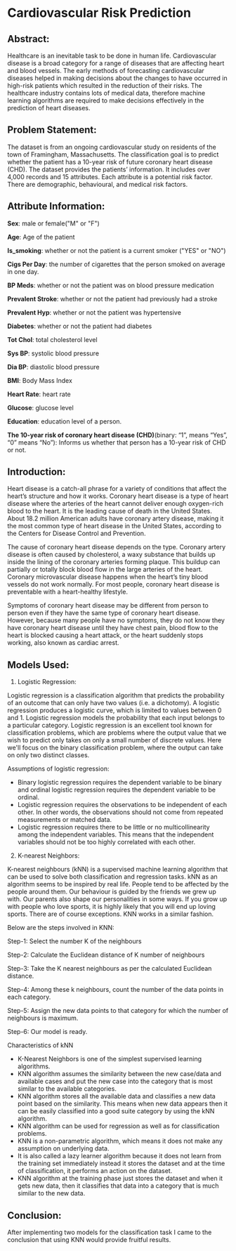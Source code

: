 # Cardiovascular Risk Prediction

## Abstract:

Healthcare is an inevitable task to be done in human life. Cardiovascular disease is a broad category for a range of diseases that are affecting heart and blood vessels. The early methods of forecasting cardiovascular diseases helped in making decisions about the changes to have occurred in high-risk patients which resulted in the reduction of their risks. The healthcare industry contains lots of medical data, therefore machine learning algorithms are required to make decisions effectively in the prediction of heart diseases.

## Problem Statement:

The dataset is from an ongoing cardiovascular study on residents of the town of Framingham, Massachusetts. The classification goal is to predict whether the patient has a 10-year risk of future coronary heart disease (CHD). The dataset provides the patients’ information. It includes over 4,000 records and 15 attributes. Each attribute is a potential risk factor. There are demographic, behavioural, and medical risk factors.

## Attribute Information:

**Sex**: male or female("M" or "F")

**Age**: Age of the patient

**Is_smoking**: whether or not the patient is a current smoker ("YES" or "NO")

**Cigs Per Day**: the number of cigarettes that the person smoked on average in one day.

**BP Meds**: whether or not the patient was on blood pressure medication 

**Prevalent Stroke**: whether or not the patient had previously had a stroke 

**Prevalent Hyp**: whether or not the patient was hypertensive

**Diabetes**: whether or not the patient had diabetes 

**Tot Chol**: total cholesterol level 

**Sys BP**: systolic blood pressure 

**Dia BP**: diastolic blood pressure

**BMI**: Body Mass Index

**Heart Rate**: heart rate

**Glucose**: glucose level

**Education**: education level of a person.

**The 10-year risk of coronary heart disease (CHD)**(binary: “1”, means “Yes”, “0” means “No”): Informs us whether that person has a 10-year risk of CHD or not.

## Introduction:

Heart disease is a catch-all phrase for a variety of conditions that affect the heart’s structure and how it works. Coronary heart disease is a type of heart disease where the arteries of the heart cannot deliver enough oxygen-rich blood to the heart. It is the leading cause of death in the United States. About 18.2 million American adults have coronary artery disease, making it the most common type of heart disease in the United States, according to the Centers for Disease Control and Prevention.

The cause of coronary heart disease depends on the type. Coronary artery disease is often caused by cholesterol, a waxy substance that builds up inside the lining of the coronary arteries forming plaque. This buildup can partially or totally block blood flow in the large arteries of the heart. Coronary microvascular disease happens when the heart’s tiny blood vessels do not work normally. For most people, coronary heart disease is preventable with a heart-healthy lifestyle.

Symptoms of coronary heart disease may be different from person to person even if they have the same type of coronary heart disease. However, because many people have no symptoms, they do not know they have coronary heart disease until they have chest pain, blood flow to the heart is blocked causing a heart attack, or the heart suddenly stops working, also known as cardiac arrest.

## Models Used: 

1. Logistic Regression:

Logistic regression is a classification algorithm that predicts the probability of an outcome that can only have two values (i.e. a dichotomy). A logistic regression produces a logistic curve, which is limited to values between 0 and 1. Logistic regression models the probability that each input belongs to a particular category. Logistic regression is an excellent tool known for classification problems, which are problems where the output value that we wish to predict only takes on only a small number of discrete values. Here we'll focus on the binary classification problem, where the output can take on only two distinct classes.

Assumptions of logistic regression:
* Binary logistic regression requires the dependent variable to be binary and ordinal logistic regression requires the dependent variable to be ordinal.
* Logistic regression requires the observations to be independent of each other.  In other words, the observations should not come from repeated measurements or matched data.
* Logistic regression requires there to be little or no multicollinearity among the independent variables.  This means that the independent variables should not be too highly correlated with each other. 

2. K-nearest Neighbors:

K-nearest neighbours (kNN) is a supervised machine learning algorithm that can be used to solve both classification and regression tasks. kNN as an algorithm seems to be inspired by real life. People tend to be affected by the people around them. Our behaviour is guided by the friends we grew up with. Our parents also shape our personalities in some ways. If you grow up with people who love sports, it is highly likely that you will end up loving sports. There are of course exceptions. KNN works in a similar fashion.


Below are the steps involved in KNN:

Step-1: Select the number K of the neighbours

Step-2: Calculate the Euclidean distance of K number of neighbours

Step-3: Take the K nearest neighbours as per the calculated Euclidean distance.

Step-4: Among these k neighbours, count the number of the data points in each category.

Step-5: Assign the new data points to that category for which the number of neighbours is maximum.

Step-6: Our model is ready.

Characteristics of kNN
* K-Nearest Neighbors is one of the simplest supervised learning algorithms.
* KNN algorithm assumes the similarity between the new case/data and available cases and put the new case into the category that is most similar to the     available categories.
* KNN algorithm stores all the available data and classifies a new data point based on the similarity. This means when new data appears then it can be     easily classified into a good suite category by using the kNN algorithm.
* KNN algorithm can be used for regression as well as for classification problems.
* KNN is a non-parametric algorithm, which means it does not make any assumption on underlying data.
* It is also called a lazy learner algorithm because it does not learn from the training set immediately instead it stores the dataset and at the time of   classification, it performs an action on the dataset.
* KNN algorithm at the training phase just stores the dataset and when it gets new data, then it classifies that data into a category that is much         similar to the new data.

## Conclusion:

After implementing two models for the classification task I came to the conclusion that using KNN would provide fruitful results.








